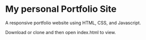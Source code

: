 # My personal Portfolio Site

A responsive portfolio website using HTML, CSS, and Javascript.

Download or clone and then open index.html to view.
